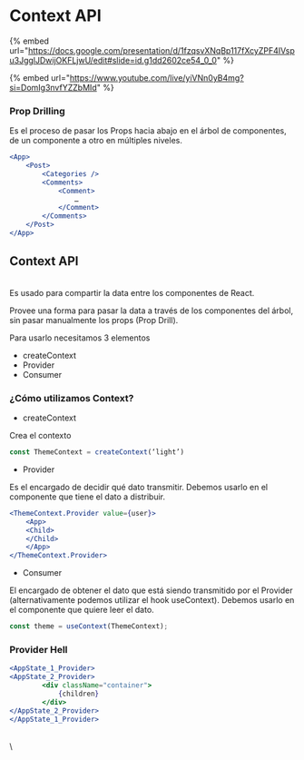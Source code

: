 # Context API

{% embed url="https://docs.google.com/presentation/d/1fzqsvXNqBp117fXcyZPF4IVspu3JgglJDwijOKFLjwU/edit#slide=id.g1dd2602ce54_0_0" %}

{% embed url="https://www.youtube.com/live/yiVNn0yB4mg?si=DomIg3nvfYZZbMId" %}

### Prop Drilling



Es el proceso de pasar los Props hacia abajo en el árbol de componentes, de un componente a otro en múltiples niveles.

```jsx
<App>
	<Post>
		<Categories />
		<Comments>
			<Comment>
				…
			</Comment>
		</Comments>
	</Post>
</App>
```

## Context API

\
Es usado para compartir la data entre los componentes de React.&#x20;

Provee una forma para pasar la data a través de los componentes del árbol, sin  pasar manualmente los props (Prop Drill).

Para usarlo necesitamos 3 elementos

* createContext
* Provider
* Consumer

### ¿Cómo utilizamos Context?

* createContext

Crea el contexto

```jsx
const ThemeContext = createContext(‘light’)
```

* Provider

Es el encargado de decidir qué dato transmitir. Debemos usarlo en el componente que tiene el dato a distribuir.

```jsx
<ThemeContext.Provider value={user}>
	<App>
    <Child>
    </Child>
	</App>
</ThemeContext.Provider>
```



* Consumer

El encargado de obtener el dato que está siendo transmitido por el Provider (alternativamente podemos utilizar el hook useContext). Debemos usarlo en el componente que quiere leer el dato.

```jsx
const theme = useContext(ThemeContext);
```

### Provider Hell



```jsx
<AppState_1_Provider>
<AppState_2_Provider>
    	<div className="container">
       		{children}
    	</div>
</AppState_2_Provider>
</AppState_1_Provider>

```



\
\
